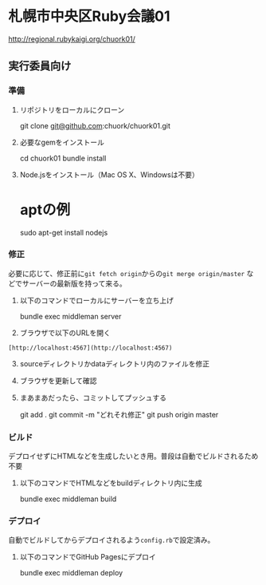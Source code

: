 # 札幌市中央区Ruby会議01

http://regional.rubykaigi.org/chuork01/

## 実行委員向け

### 準備

  1. リポジトリをローカルにクローン

        git clone git@github.com:chuork/chuork01.git

  2. 必要なgemをインストール

        cd chuork01
        bundle install

  3. Node.jsをインストール（Mac OS X、Windowsは不要）

        # aptの例
        sudo apt-get install nodejs

### 修正

必要に応じて、修正前に`git fetch origin`からの`git merge origin/master`
などでサーバーの最新版を持って来る。

  1. 以下のコマンドでローカルにサーバーを立ち上げ

        bundle exec middleman server

  2. ブラウザで以下のURLを開く

    [http://localhost:4567](http://localhost:4567)

  3. sourceディレクトリかdataディレクトリ内のファイルを修正

  4. ブラウザを更新して確認

  5. まあまあだったら、コミットしてプッシュする

        git add .
        git commit -m "どれそれ修正"
        git push origin master

### ビルド

デプロイせずにHTMLなどを生成したいとき用。普段は自動でビルドされるため不要

  1. 以下のコマンドでHTMLなどをbuildディレクトリ内に生成

        bundle exec middleman build

### デプロイ

自動でビルドしてからデプロイされるよう`config.rb`で設定済み。

  1. 以下のコマンドでGitHub Pagesにデプロイ

        bundle exec middleman deploy
